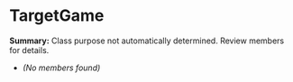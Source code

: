# TargetGame

**Summary:** Class purpose not automatically determined. Review members for details.
- *(No members found)*
